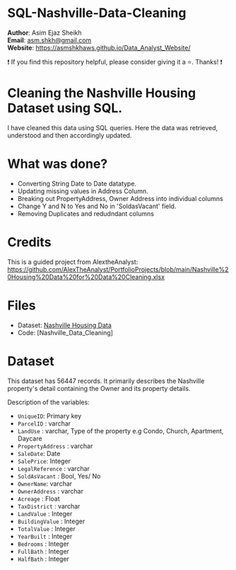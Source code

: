 # SQL-Nashville-Data-Cleaning

**Author**: Asim Ejaz Sheikh <br />
**Email**: asm.shkh@gmail.com <br />
**Website**: https://asmshkhaws.github.io/Data_Analyst_Website/ <br />

:exclamation: If you find this repository helpful, please consider giving it a :star:. Thanks! :exclamation:

# Cleaning the Nashville Housing Dataset using SQL.

I have cleaned this data using SQL queries. Here the data was retrieved, understood and then accordingly updated.

# What was done?
- Converting String Date to Date datatype.
- Updating missing values in Address Column.
- Breaking out PropertyAddress, Owner Address into individual columns
- Change Y and N to Yes and No in 'SoldasVacant' field.
- Removing Duplicates and redudndant columns

# Credits

This is a guided project from AlextheAnalyst: https://github.com/AlexTheAnalyst/PortfolioProjects/blob/main/Nashville%20Housing%20Data%20for%20Data%20Cleaning.xlsx

# Files
- Dataset: [Nashville Housing Data](Dataset/Nashville_Housing_Data.xlsx)
- Code: [Nashville_Data_Cleaning]


# Dataset

This dataset has 56447 records. It primarily describes the Nashville property's detail containing the Owner and its property details.

Description of the variables:

- `UniqueID`: Primary key
- `ParcelID` : varchar
- `LandUse` : varchar, Type of the property e.g Condo, Church, Apartment, Daycare
- `PropertyAddress` : varchar
- `SaleDate`: Date
- `SalePrice`: Integer
- `LegalReference` : varchar 
- `SoldAsVacant` : Bool, Yes/ No
- `OwnerName`: varchar
- `OwnerAddress` : varchar
- `Acreage` : Float
- `TaxDistrict` : varchar
- `LandValue` : Integer
- `BuildingValue` : Integer
- `TotalValue` : Integer
- `YearBuilt` : Integer
- `Bedrooms` : Integer
- `FullBath` : Integer
- `HalfBath` : Integer
